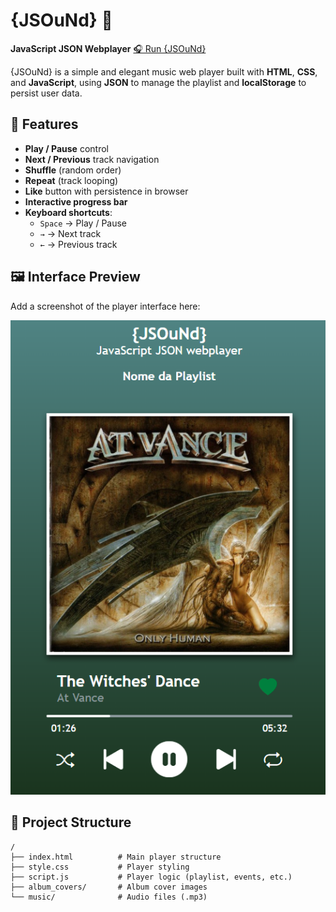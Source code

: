 # {JSOuNd} 🎵  
**JavaScript JSON Webplayer**
[🎧 Run {JSOuNd}](https://brunoaraujosoares.github.io/JSOuNd/)

{JSOuNd} is a simple and elegant music web player built with **HTML**, **CSS**, and **JavaScript**, using **JSON** to manage the playlist and **localStorage** to persist user data.  

## 🎯 Features
- **Play / Pause** control  
- **Next / Previous** track navigation  
- **Shuffle** (random order)  
- **Repeat** (track looping)  
- **Like** button with persistence in browser  
- **Interactive progress bar**  
- **Keyboard shortcuts**:  
  - `Space` → Play / Pause  
  - `→` → Next track  
  - `←` → Previous track  

## 🖼️ Interface Preview
Add a screenshot of the player interface here:  

![App Screenshot](./screenshot.png)  

## 📂 Project Structure
```plaintext
/
├── index.html          # Main player structure
├── style.css           # Player styling
├── script.js           # Player logic (playlist, events, etc.)
├── album_covers/       # Album cover images
└── music/              # Audio files (.mp3)

